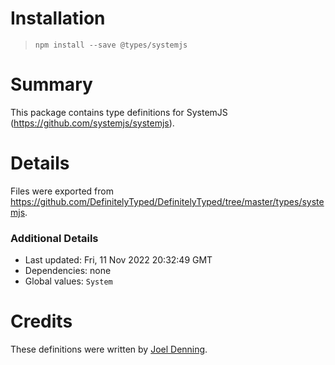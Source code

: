 # Installation
> `npm install --save @types/systemjs`

# Summary
This package contains type definitions for SystemJS (https://github.com/systemjs/systemjs).

# Details
Files were exported from https://github.com/DefinitelyTyped/DefinitelyTyped/tree/master/types/systemjs.

### Additional Details
 * Last updated: Fri, 11 Nov 2022 20:32:49 GMT
 * Dependencies: none
 * Global values: `System`

# Credits
These definitions were written by [Joel Denning](https://github.com/joeldenning).
